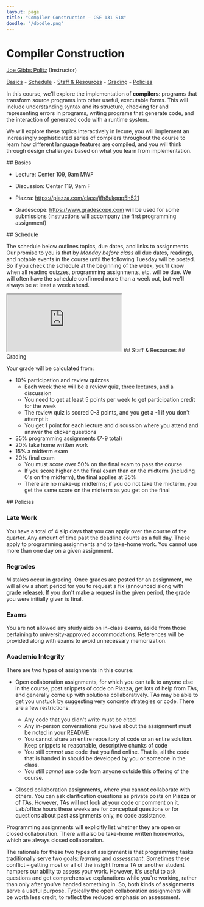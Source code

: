 ```yaml
---
layout: page
title: "Compiler Construction – CSE 131 S18"
doodle: "/doodle.png"
---
```


# Compiler Construction

<p>
<a href="https://jpolitz.github.io">Joe Gibbs Politz</a> (Instructor)
</p>

<p>
<a href="#basics">Basics</a> -
<a href="#schedule">Schedule</a> -
<a href="#staff">Staff &amp; Resources</a> -
<a href="#grading">Grading</a> -
<a href="#policies">Policies</a>
</p>

In this course, we'll explore the implementation of **compilers**: programs that
transform source programs into other useful, executable forms. This will
include understanding syntax and its structure, checking for and representing
errors in programs, writing programs that generate code, and the interaction
of generated code with a runtime system.

We will explore these topics interactively in lecure, you will implement
an increasingly sophisticated series of compilers throughout the course to
learn how different language features are compiled, and you will think
through design challenges based on what you learn from implementation.

<a id="basics">
## Basics

- Lecture: Center 109, 9am MWF
- Discussion: Center 119, 9am F

- Piazza: <a href="https://piazza.com/class/jfh8ukqgp5h521">https://piazza.com/class/jfh8ukqgp5h521</a>
- Gradescope: <a href="https://www.gradescope.com">https://www.gradescope.com</a> will be used for some submissions (instructions will accompany the first programming assignment)

<a id="schedule">
## Schedule

The schedule below outlines topics, due dates, and links to assignments. Our
promise to you is that by *Monday before class* all due dates, readings, and
notable events in the course until the following Tuesday will be posted. So if
you check the schedule at the beginning of the week, you'll know when all
reading quizzes, programming assignments, etc. will be due. We will often have
the schedule confirmed more than a week out, but we'll always be at least a
week ahead.

<iframe src="https://docs.google.com/spreadsheets/d/e/2PACX-1vRDuKr9zmldJrL_Xlp0YL75rpd29kzFu7e225l4Yu4s0pEECV5HTv5F68rljHVXMQ6uu62Hz-by2t0J/pubhtml?gid=1920614952&amp;single=true&amp;widget=true&amp;headers=false"></iframe>

<a id="staff">
## Staff & Resources

<a id="grading">
## Grading

Your grade will be calculated from:

- 10% participation and review quizzes
  - Each week there will be a review quiz, three lectures, and a discussion
  - You need to get at least 5 points per week to get participation credit for
    the week
  - The review quiz is scored 0-3 points, and you get a -1 if you don't attempt
    it
  - You get 1 point for each lecture and discussion where you attend and answer
    the clicker questions
- 35% programming assignments (7-9 total)
- 20% take home written work
- 15% a midterm exam
- 20% final exam
  - You must score over 50% on the final exam to pass the course
  - If you score higher on the final exam than on the midterm (including 0's on
    the midterm), the final applies at 35%
  - There are no make-up midterms; if you do not take the midterm, you get the
    same score on the midterm as you get on the final

<a id="policies">
## Policies

### Late Work

You have a total of 4 slip days that you can apply over the course of the
quarter. Any amount of time past the deadline counts as a full day. These apply
to programming assignments and to take-home work. You cannot use more than one
day on a given assignment.

### Regrades

Mistakes occur in grading. Once grades are posted for an assignment, we will
allow a short period for you to request a fix (announced along with grade
release). If you don't make a request in the given period, the grade you were
initially given is final.

### Exams

You are not allowed any study aids on in-class exams, aside from those
pertaining to university-approved accommodations. References will be provided
along with exams to avoid unnecessary memorization.

### Academic Integrity

There are two types of assignments in this course:

- Open collaboration assignments, for which you can talk to anyone else in the
  course, post snippets of code on Piazza, get lots of help from TAs, and
  generally come up with solutions collaboratively. TAs may be able to get you
  unstuck by suggesting very concrete strategies or code. There are a few
  restrictions:
  - Any code that you didn't write must be cited
  - Any in-person conversations you have about the assignment must be noted in
    your README
  - You cannot share an entire repository of code or an entire solution. Keep
    snippets to reasonable, descriptive chunks of code
  - You still _cannot_ use code that you find online. That is, all the code
    that is handed in should be developed by you or someone in the class.
  - You still _cannot_ use code from anyone outside this offering of the
    course.

- Closed collaboration assignments, where you cannot collaborate with others.
  You can ask clarification questions as private posts on Piazza or of TAs.
  However, TAs will not look at your code or comment on it. Lab/office hours
  these weeks are for conceptual questions or for questions about past
  assignments only, no code assistance.

Programming assignments will explicitly list whether they are open or closed
collaboration. There will also be take-home written homeworks, which are always
closed collaboration.

The rationale for these two types of assignment is that programming tasks
traditionally serve two goals: _learning_ and _assessment_. Sometimes these
conflict – getting most or all of the insight from a TA or another student
hampers our ability to assess your work. However, it's useful to ask questions
and get comprehensive explanations while you're working, rather than only after
you've handed something in. So, both kinds of assignments serve a useful
purpose. Typically the open collaboration assignments will be worth less
credit, to reflect the reduced emphasis on assessment.

